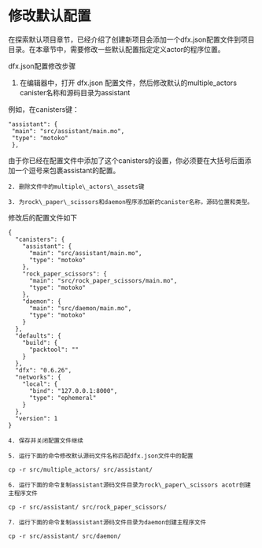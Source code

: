 # 修改默认配置



在探索默认项目章节，已经介绍了创建新项目会添加一个dfx.json配置文件到项目目录。在本章节中，需要修改一些默认配置指定定义actor的程序位置。

dfx.json配置修改步骤

1. 在编辑器中，打开 dfx.json 配置文件，然后修改默认的multiple\_actors canister名称和源码目录为assistant

例如，在canisters键：

```text
"assistant": {
 "main": "src/assistant/main.mo",
 "type": "motoko"
 },
```

由于你已经在配置文件中添加了这个canisters的设置，你必须要在大括号后面添加一个逗号来包裹assistant的配置。

    2. 删除文件中的multiple\_actors\_assets键

    3. 为rock\_paper\_scissors和daemon程序添加新的canister名称，源码位置和类型。

修改后的配置文件如下

```text
{
  "canisters": {
    "assistant": {
      "main": "src/assistant/main.mo",
      "type": "motoko"
    },
    "rock_paper_scissors": {
      "main": "src/rock_paper_scissors/main.mo",
      "type": "motoko"
    },
    "daemon": {
      "main": "src/daemon/main.mo",
      "type": "motoko"
    }
  },
  "defaults": {
    "build": {
      "packtool": ""
    }
  },
  "dfx": "0.6.26",
  "networks": {
    "local": {
      "bind": "127.0.0.1:8000",
      "type": "ephemeral"
    }
  },
  "version": 1
}

```

    4. 保存并关闭配置文件继续

    5. 运行下面的命令修改默认源码文件名称匹配dfx.json文件中的配置

```text
cp -r src/multiple_actors/ src/assistant/
```

    6. 运行下面的命令复制assistant源码文件目录为rock\_paper\_scissors acotr创建主程序文件

```text
cp -r src/assistant/ src/rock_paper_scissors/
```

    7. 运行下面的命令复制assistant源码文件目录为daemon创建主程序文件

```text
cp -r src/assistant/ src/daemon/
```

